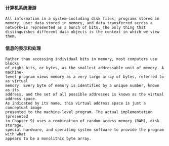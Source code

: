 #### 计算机系统漫游
    All information in a system—including disk files, programs stored in memory, user data stored in memory, and data transferred across a network—is represented as a bunch of bits. The only thing that distinguishes different data objects is the context in which we view them. 
#### 信息的表示和处理
    Rather than accessing individual bits in memory, most computers use blocks
    of eight bits, or bytes, as the smallest addressable unit of memory. A machine-
    level program views memory as a very large array of bytes, referred to as virtual
    memory. Every byte of memory is identified by a unique number, known as its
    address, and the set of all possible addresses is known as the virtual address space.
    As indicated by its name, this virtual address space is just a conceptual image
    presented to the machine-level program. The actual implementation (presented
    in Chapter 9) uses a combination of random-access memory (RAM), disk storage,
    special hardware, and operating system software to provide the program with what
    appears to be a monolithic byte array.

